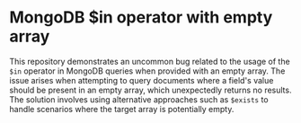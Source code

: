 # MongoDB $in operator with empty array

This repository demonstrates an uncommon bug related to the usage of the `$in` operator in MongoDB queries when provided with an empty array.  The issue arises when attempting to query documents where a field's value should be present in an empty array, which unexpectedly returns no results. The solution involves using alternative approaches such as `$exists` to handle scenarios where the target array is potentially empty.
